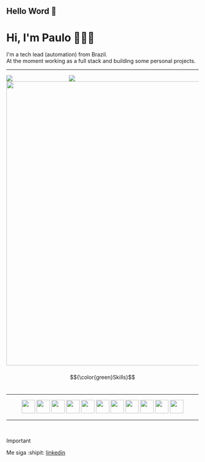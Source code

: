 ## Hello Word 👋
# Hi, I'm Paulo 👨🏻‍💻


I'm a tech lead (automation) from Brazil.<br/>
At the moment working as a full stack and building some personal projects.

---


<div style="display: flex; flex-direction: column">
  <div style="display: flex; flex-direction: row">
    
  <img  style="min-width: 164px;" src="http://github-profile-summary-cards.vercel.app/api/cards/repos-per-language?username=paulopc777&theme=midnight_purple" />
      <img  style="min-width: 164px;"  src="https://streak-stats.demolab.com/?user=paulopc777&theme=midnight_purple&hide_border=true&date_format=M%20j%5B%2C%20Y%5D"/>

   </div>
   <div style="display: flex; flex-direction: column">
      <img
	      width="743"
        src="http://github-profile-summary-cards.vercel.app/api/cards/profile-details?username=paulopc777&theme=midnight_purple"
      />
   </div
</div>

$${\color{green}Skills}$$	

---

<div align="center">
<img src="https://user-images.githubusercontent.com/99139310/178839919-98285d21-873f-4058-a649-3715f34b759e.png" width="35px">
<img src="https://user-images.githubusercontent.com/99139310/180587435-202f49ee-35d9-4486-88ad-aa20732f5847.png" width="35px">
<img src="https://user-images.githubusercontent.com/99139310/178839917-351cd87d-2229-46ec-a2df-d8e1f33aa700.png" width="35px">
<img src="https://user-images.githubusercontent.com/99139310/180586690-f56d3dd5-aec6-47ba-b8b3-eb8b2e5d342b.png" width="35px">
<img src="https://www.datocms-assets.com/75941/1657707878-nextjs_logo.png" width="35px">
<img src="https://user-images.githubusercontent.com/99139310/178839910-a5dcd40f-89dd-4958-9170-4315181ed3f0.png" width="35px">
<img src="https://cdn-icons-png.flaticon.com/512/919/919830.png" width="35px">
<img src="https://cdn-icons-png.flaticon.com/512/5968/5968313.png" width="35px">
<img src="https://user-images.githubusercontent.com/99139310/180586688-a1ba925b-f709-4064-91ae-4f40b120a116.png" width="35px">
<img src="https://raw.githubusercontent.com/danielcranney/readme-generator/main/public/icons/skills/flutter-colored.svg" width="35px">
<img src="https://raw.githubusercontent.com/danielcranney/readme-generator/main/public/icons/skills/sass-colored.svg" width="35px">
</div>
<hr>
</br>

> [!IMPORTANT]
> Me siga :shipit:
> <a href="https://www.linkedin.com/in/paulo-cesar-granzieri-a5783b208/">linkedin</a>

